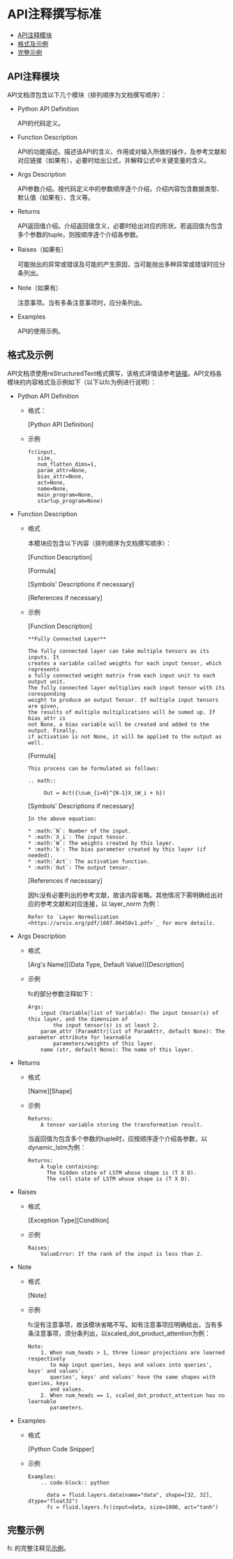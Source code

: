 # API注释撰写标准

- [API注释模块](#API注释模块)
- [格式及示例](#格式及示例)
- [完整示例](#完整示例)


## API注释模块

API文档须包含以下几个模块（排列顺序为文档撰写顺序）：

- Python API Definition

  API的代码定义。

- Function Description

  API的功能描述。描述该API的含义、作用或对输入所做的操作，及参考文献和对应链接（如果有），必要时给出公式，并解释公式中关键变量的含义。

- Args Description

  API参数介绍。按代码定义中的参数顺序逐个介绍，介绍内容包含数据类型、默认值（如果有）、含义等。

- Returns

  API返回值介绍。介绍返回值含义，必要时给出对应的形状。若返回值为包含多个参数的tuple，则按顺序逐个介绍各参数。

- Raises（如果有）

  可能抛出的异常或错误及可能的产生原因，当可能抛出多种异常或错误时应分条列出。

- Note（如果有）

  注意事项。当有多条注意事项时，应分条列出。

- Examples

  API的使用示例。


## 格式及示例

API文档须使用reStructuredText格式撰写，该格式详情请参考[链接](http://sphinx-doc-zh.readthedocs.io/en/latest/rest.html)。API文档各模块的内容格式及示例如下（以下以fc为例进行说明）：

- Python API Definition

  - 格式：

      [Python API Definition]

  - 示例

      ```
      fc(input,
         size,
         num_flatten_dims=1,
         param_attr=None,
         bias_attr=None,
         act=None,
         name=None,
         main_program=None,
         startup_program=None)
      ```

- Function Description

  - 格式

      本模块应包含以下内容（排列顺序为文档撰写顺序）：

      [Function Description]

      [Formula]

      [Symbols' Descriptions if necessary]

      [References if necessary]

  - 示例

      [Function Description]

       ```
       **Fully Connected Layer**

       The fully connected layer can take multiple tensors as its inputs. It
       creates a variable called weights for each input tensor, which represents
       a fully connected weight matrix from each input unit to each output unit.
       The fully connected layer multiplies each input tensor with its coresponding
       weight to produce an output Tensor. If multiple input tensors are given,
       the results of multiple multiplications will be sumed up. If bias_attr is
       not None, a bias variable will be created and added to the output. Finally,
       if activation is not None, it will be applied to the output as well.
       ```

      [Formula]

      ```
      This process can be formulated as follows:

      .. math::

           Out = Act({\sum_{i=0}^{N-1}X_iW_i + b})
      ```

      [Symbols' Descriptions if necessary]

      ```
      In the above equation:

      * :math:`N`: Number of the input.
      * :math:`X_i`: The input tensor.
      * :math:`W`: The weights created by this layer.
      * :math:`b`: The bias parameter created by this layer (if needed).
      * :math:`Act`: The activation function.
      * :math:`Out`: The output tensor.
      ```

      [References if necessary]

      因fc没有必要列出的参考文献，故该内容省略。其他情况下需明确给出对应的参考文献和对应连接，以 layer_norm 为例：

      ```
      Refer to `Layer Normalization <https://arxiv.org/pdf/1607.06450v1.pdf>`_ for more details.
      ```


- Args Description

  - 格式

      \[Arg's Name\][(Data Type, Default Value)][Description]

  - 示例

      fc的部分参数注释如下：

      ```
      Args:
          input (Variable|list of Variable): The input tensor(s) of this layer, and the dimension of
              the input tensor(s) is at least 2.
          param_attr (ParamAttr|list of ParamAttr, default None): The parameter attribute for learnable
              parameters/weights of this layer.
          name (str, default None): The name of this layer.
      ```

- Returns

  - 格式

      [Name][Shape]

  - 示例

      ```
      Returns:
          A tensor variable storing the transformation result.
      ```

      当返回值为包含多个参数的tuple时，应按顺序逐个介绍各参数，以dynamic_lstm为例：

      ```
      Returns:
          A tuple containing:
            The hidden state of LSTM whose shape is (T X D).
            The cell state of LSTM whose shape is (T X D).
      ```

- Raises

  - 格式

      [Exception Type][Condition]

  - 示例

      ```
      Raises:
          ValueError: If the rank of the input is less than 2.
      ```

- Note

  - 格式

     [Note]

  - 示例

      fc没有注意事项，故该模块省略不写。如有注意事项应明确给出，当有多条注意事项，须分条列出，以scaled\_dot\_product\_attention为例：

      ```
      Note:
          1. When num_heads > 1, three linear projections are learned respectively
             to map input queries, keys and values into queries', keys' and values'.
             queries', keys' and values' have the same shapes with queries, keys
             and values.
          2. When num_heads == 1, scaled_dot_product_attention has no learnable
             parameters.
      ```

- Examples

  - 格式

      \[Python Code Snipper]

  - 示例

      ```
      Examples:
          .. code-block:: python

            data = fluid.layers.data(name="data", shape=[32, 32], dtype="float32")
            fc = fluid.layers.fc(input=data, size=1000, act="tanh")
      ```

## 完整示例

fc 的完整注释见[示例](src/fc.py)。
